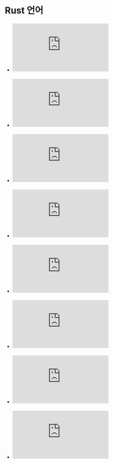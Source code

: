 # Rust 언어 

- ### ![Basic](https://github.com/banziha104/RustSample/blob/master/markdown/basic.md)

- ### ![변수](https://github.com/banziha104/RustSample/blob/master/markdown/var.md)

- ### ![표현식](https://github.com/banziha104/RustSample/blob/master/markdown/expression.md)

- ### ![스택과힙](https://github.com/banziha104/RustSample/blob/master/markdown/stackAndHeap.md)

- ### ![제어문](https://github.com/banziha104/RustSample/blob/master/markdown/control.md)

- ### ![함수](https://github.com/banziha104/RustSample/blob/master/markdown/funtion.md)

- ### ![데이터 구조화](https://github.com/banziha104/RustSample/blob/master/markdown/datastruct.md)

- ### ![Basic](https://github.com/banziha104/RustSample/blob/master/markdown/basic.md)